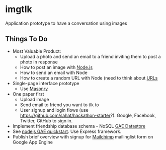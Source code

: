 # imgtlk
Application prototype to have a conversation using images

## Things To Do
* Most Valuable Product: 
  * Upload a photo and send an email to a friend inviting them to post a photo in response
   * How to post an image with [Node.js](http://www.slideshare.net/simon/evented-io-based-web-servers-explained-using-bunnies)
   * How to send an email with Node
   * How to create a random URL with Node (need to think about [URLs](http://warpspire.com/posts/url-design/)
* Single-page interface prototype
  * Use [Masonry](https://github.com/desandro/masonry)
* One paper first
  * Upload image
  * Send email to friend you want to tlk to
  * User signup and login flows (use <https://github.com/sahat/hackathon-starter>?). Google, Facebook, Twitter, GitHub to sign in.
* Implement friendship database schema - NoSQL [GAE Datastore](https://cloud.google.com/datastore/)
* See [nodejs GAE quickstart](https://cloud.google.com/nodejs/). Use Express framework.
* Publish brief overview with signup for [Mailchimp](http://mailchimp.com/) mailinglist form on Google App Engine

